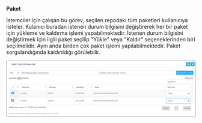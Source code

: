 **Paket**

İstemciler için çalışan bu görev, seçilen repodaki tüm paketleri kullanıcıya listeler. 
Kulanıcı buradan istenen durum bilgisini değiştirerek her bir paket için yükleme ve kaldırma işlemi yapabilmektedir. 
İstenen durum bilgisini değiştirmek için ilgili paket seçilip "Yükle" veya "Kaldır" 
seçeneklerinden biri seçilmelidir. Aynı anda birden çok paket işlemi yapılabilmektedir. Paket sorgulandığında 
kaldırıldığı görülebilir. 

![Paket_Kur_Veya_Kaldır](../images/istemcigrupyonetimi/paket_kur_veya_kaldir.png)<link href=/lider2.0/assets/style.css rel=stylesheet></link>
